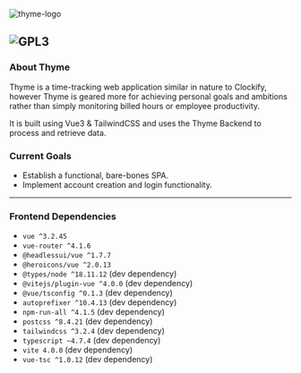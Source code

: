 ![thyme-logo](https://user-images.githubusercontent.com/69500964/214454999-886901d8-1d1c-4d3f-9919-5affc1a3e6b7.svg)

![GPL3](https://user-images.githubusercontent.com/69500964/214684048-ce7e764c-5e6c-4613-ae9f-04f2f4225a06.svg)
------------
### About Thyme
Thyme is a time-tracking web application similar in nature to Clockify, however Thyme is geared more for achieving personal goals and ambitions rather than simply monitoring billed hours or employee productivity.

It is built using Vue3 & TailwindCSS and uses the Thyme Backend to process and retrieve data.
### Current Goals
- Establish a functional, bare-bones SPA.
- Implement account creation and login functionality.
------------
### Frontend Dependencies
- `vue ^3.2.45`
- `vue-router ^4.1.6`
- `@headlessui/vue ^1.7.7`
- `@heroicons/vue ^2.0.13`
- `@types/node ^18.11.12` (dev dependency)
- `@vitejs/plugin-vue ^4.0.0` (dev dependency)
- `@vue/tsconfig ^0.1.3` (dev dependency)
- `autoprefixer ^10.4.13` (dev dependency)
- `npm-run-all ^4.1.5` (dev dependency)
- `postcss ^8.4.21`  (dev dependency)
- `tailwindcss ^3.2.4` (dev dependency)
- `typescript ~4.7.4` (dev dependency)
- `vite 4.0.0` (dev dependency)
- `vue-tsc ^1.0.12` (dev dependency)